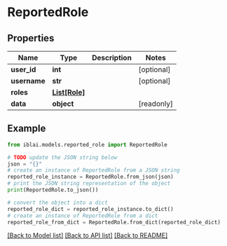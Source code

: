 # ReportedRole


## Properties

Name | Type | Description | Notes
------------ | ------------- | ------------- | -------------
**user_id** | **int** |  | [optional] 
**username** | **str** |  | [optional] 
**roles** | [**List[Role]**](Role.md) |  | 
**data** | **object** |  | [readonly] 

## Example

```python
from iblai.models.reported_role import ReportedRole

# TODO update the JSON string below
json = "{}"
# create an instance of ReportedRole from a JSON string
reported_role_instance = ReportedRole.from_json(json)
# print the JSON string representation of the object
print(ReportedRole.to_json())

# convert the object into a dict
reported_role_dict = reported_role_instance.to_dict()
# create an instance of ReportedRole from a dict
reported_role_from_dict = ReportedRole.from_dict(reported_role_dict)
```
[[Back to Model list]](../README.md#documentation-for-models) [[Back to API list]](../README.md#documentation-for-api-endpoints) [[Back to README]](../README.md)


